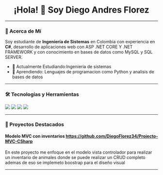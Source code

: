 <h1 align="center">¡Hola! 👋 Soy Diego Andres Florez</h1>



---

### 🚀 Acerca de Mí

Soy estudiante de **Ingeniería de Sistemas** en Colombia con experiencia en **C#**, desarrollo de aplicaciones web con ASP .NET CORE Y .NET FRAMEWORK y con conocimiento en bases de datos como MySQL y SQL SERVER. 

- 🔭 Actualmente Estudiando:Ingenieria de sistemas
- 🌱 Aprendiendo: Lenguajes de programacion como Python y analisis de bases de datos 

---

### 🛠️ Tecnologías y Herramientas
<p align="left">
  <img src="https://img.shields.io/badge/C%23-%23239120.svg?style=for-the-badge&logo=c-sharp&logoColor=white"/>
  <img src="https://img.shields.io/badge/Python-%233776AB.svg?style=for-the-badge&logo=python&logoColor=white"/>
  <img src="https://img.shields.io/badge/HTML5-%23E34F26.svg?style=for-the-badge&logo=html5&logoColor=white"/>
  <img src="https://img.shields.io/badge/Git-%23F05033.svg?style=for-the-badge&logo=git&logoColor=white"/>
</p>

---

### 🌟 Proyectos Destacados

#### Modelo MVC con inventarios  https://github.com/DiegoFlorez34/Projecto-MVC-CSharp
En este proyecto me enfoque en el modelo vista controlador para realizar un inventario de animales donde se puede realizar un CRUD completo ademas de eso se implemeto boostrap para el diseño visual


---



